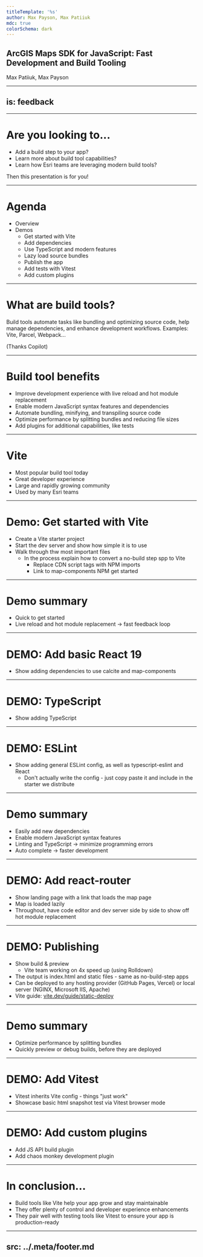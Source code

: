 ```yaml
---
titleTemplate: '%s'
author: Max Payson, Max Patiiuk
mdc: true
colorSchema: dark
---
```


## ArcGIS Maps SDK for JavaScript: Fast Development and Build Tooling

Max Patiiuk, Max Payson

---
is: feedback
---


---

# Are you looking to...

- Add a build step to your app?
- Learn more about build tool capabilities?
- Learn how Esri teams are leveraging modern build tools?

Then this presentation is for you!


---

# Agenda

- Overview
- Demos
  - Get started with Vite
  - Add dependencies
  - Use TypeScript and modern features
  - Lazy load source bundles
  - Publish the app
  - Add tests with Vitest
  - Add custom plugins

---

# What are build tools?

Build tools automate tasks like bundling and optimizing source code, help manage dependencies, and enhance development workflows. Examples: Vite, Parcel, Webpack...

(Thanks Copilot)

---

# Build tool benefits

- Improve development experience with live reload and hot module replacement
- Enable modern JavaScript syntax features and dependencies
- Automate bundling, minifying, and transpiling source code
- Optimize performance by splitting bundles and reducing file sizes
- Add plugins for additional capabilities, like tests

---

# Vite

- Most popular build tool today
- Great developer experience
- Large and rapidly growing community
- Used by many Esri teams

---

# Demo: Get started with Vite

- Create a Vite starter project
- Start the dev server and show how simple it is to use
- Walk through thw most important files
  - In the process explain how to convert a no-build step spp to Vite
    - Replace CDN script tags with NPM imports
    - Link to map-components NPM get started

---

# Demo summary

- Quick to get started
- Live reload and hot module replacement -> fast feedback loop

---

# DEMO: Add basic React 19

- Show adding dependencies to use calcite and map-components


---

# DEMO: TypeScript

- Show adding TypeScript


---

# DEMO: ESLint

- Show adding general ESLint config, as well as typescript-eslint and React
  - Don't actually write the config - just copy paste it and include in the starter we distribute

---

# Demo summary

- Easily add new dependencies
- Enable modern JavaScript syntax features
- Linting and TypeScript -> minimize programming errors
- Auto complete -> faster development

---

# DEMO: Add react-router

- Show landing page with a link that loads the map page
- Map is loaded lazily
- Throughout, have code editor and dev server side by side to show off hot module replacement


---

# DEMO: Publishing

- Show build & preview
  - Vite team working on 4x speed up (using Rolldown)
- The output is index.html and static files - same as no-build-step apps
- Can be deployed to any hosting provider (GitHub Pages, Vercel) or local server (NGINX, Microsoft IIS, Apache)
- Vite guide: [vite.dev/guide/static-deploy](https://vite.dev/guide/static-deploy)

---

# Demo summary

- Optimize performance by splitting bundles
- Quickly preview or debug builds, before they are deployed

---

# DEMO: Add Vitest

- Vitest inherits Vite config - things "just work"
- Showcase basic html snapshot test via Vitest browser mode


---

# DEMO: Add custom plugins

- Add JS API build plugin
- Add chaos monkey development plugin


---

# In conclusion...

- Build tools like Vite help your app grow and stay maintainable
- They offer plenty of control and developer experience enhancements
- They pair well with testing tools like Vitest to ensure your app is production-ready


---
src: ../.meta/footer.md
---
